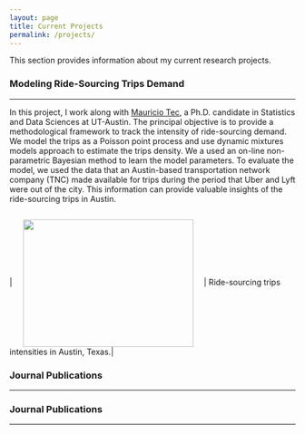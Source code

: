 ```yaml
---
layout: page
title: Current Projects
permalink: /projects/
---
```


This section provides information about my current research projects. 

### Modeling Ride-Sourcing Trips Demand 
___
In this project, I work along with [Mauricio Tec](https://mauriciogtec.github.io/), a Ph.D. candidate in Statistics and Data Sciences at UT-Austin. The principal objective is to provide a methodological framework to track the intensity of ride-sourcing demand. We model the trips as a Poisson point process and use dynamic mixtures models approach to estimate the trips density. We a used an on-line non-parametric Bayesian method to learn the model parameters. To evaluate the model, we used the data that an Austin-based transportation network company (TNC) made available for trips during the period that Uber and Lyft were out of the city. This information can provide valuable insights of the ride-sourcing trips in Austin.

![]()

| <img src="../assets/projects/Intensity-c.gif" ALIGN="center" style="margin:0px 15px ; width:300px; height:225px;"/> | 
Ride-sourcing trips intensities in Austin, Texas.|

### Journal Publications
___

### Journal Publications
___
